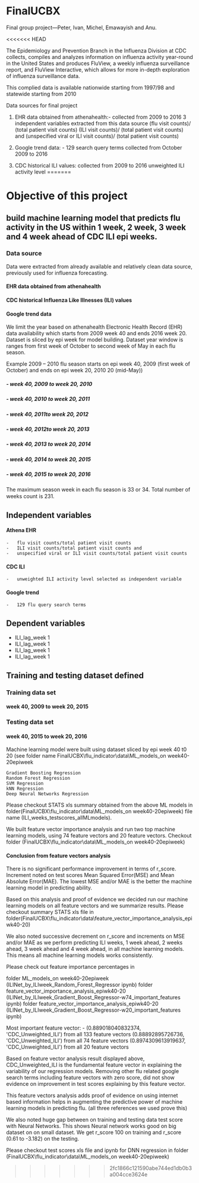 # FinalUCBX
Final group project—Peter, Ivan, Michel, Emawayish and Anu.

<<<<<<< HEAD

The Epidemiology and Prevention Branch in the Influenza Division at CDC collects, compiles and analyzes information on influenza activity year-round in the United States and produces FluView, a weekly influenza surveillance report, and FluView Interactive, which allows for more in-depth exploration of influenza surveillance data.

This complied data is available nationwide starting from 1997/98 and statewide starting from 2010

Data sources for final project

1. EHR data obtained from athenahealth:- collected from 2009 to 2016
    3 independent variables extracted from this data source 
        (flu visit counts)/ (total patient visit counts)
        (ILI visit counts)/ (total patient visit counts) and
        (unspecified viral or ILI visit counts)/ (total patient visit counts)

2.  Google trend data: - 129 search query terms collected from October 2009 to 2016

3.  CDC historical ILI values: collected from 2009 to 2016
    unweighted ILI activity level
=======

# Objective of this project 
## build machine learning model that predicts flu activity in the US within 1 week, 2 week, 3 week and 4 week ahead of CDC ILI epi weeks. 

### Data source 
Data were extracted from already available and relatively clean data source, previously used for influenza forecasting.
#### EHR data obtained from athenahealth
#### CDC historical Influenza Like Illnesses (ILI) values
#### Google trend data 

We limit the year based on athenahealth Electronic Health Record (EHR) data availability which starts from 2009 week 40 and ends 2016 week 20. 
Dataset is sliced by epi week for model building.
Dataset year window is ranges from first week of October to second week of May in each flu season. 

Example 
2009 – 2010 flu season starts on epi week 40, 2009 (first week of October) and ends on epi week 20, 2010 20 (mid-May))
##### -	week 40, 2009 to week 20, 2010 
##### -	week 40, 2010 to week 20, 2011
##### -	week 40, 2011to week 20, 2012
##### -	week 40, 2012to week 20, 2013
##### -	week 40, 2013 to week 20, 2014
##### -	week 40, 2014 to week 20, 2015
##### -	week 40, 2015 to week 20, 2016

The maximum season week in each ﬂu season is 33 or 34. 
Total number of weeks count  is 231. 

## Independent variables 
#### Athena EHR 
    -	flu visit counts/total patient visit counts
    -	ILI visit counts/total patient visit counts and
    -	unspecified viral or ILI visit counts/total patient visit counts
#### CDC ILI
    -	unweighted ILI activity level selected as independent variable
#### Google trend
    -	129 flu query search terms
    
## Dependent variables 
-	ILI_lag_week 1  
-	ILI_lag_week 1  
-	ILI_lag_week 1  
-	ILI_lag_week 1  

## Training and testing dataset defined 
### Training data set 
#### week 40, 2009 to week 20, 2015

### Testing data set 
#### week 40, 2015 to week 20, 2016

Machine learning model were built using dataset sliced by epi week 40 t0 20 (see folder name FinalUCBX\flu_indicator\data\ML_models_on week40-20epiweek

    Gradient Boosting Regression
    Random Forest Regression  
    SVM Regression 
    kNN Regression 
    Deep Neural Networks Regression

Please checkout STATS xls summary obtained from the above ML models in folder(FinalUCBX\flu_indicator\data\ML_models_on week40-20epiweek) file name (ILI_weeks_testscores_allMLmodels).

We built feature vector importance analysis and run two top machine learning models, using 74 feature vectors and 20 feature vectors. 
Checkout folder (FinalUCBX\flu_indicator\data\ML_models_on week40-20epiweek)
 
#### Conclusion from feature vectors analysis

There is no significant performance improvement in terms of r_score.
Increment noted on test scores
Mean Squared Error(MSE) and 
Mean Absolute Error(MAE). 
The lowest MSE and/or MAE is the better the machine learning model in predicting ability.

Based on this analysis and proof of evidence we decided run our machine learning models on all feature vectors and we summarize results.
Please checkout summary STATS xls file in folder(FinalUCBX\flu_indicator\data\feature_vector_importance_analysis_epiwk40-20)

We also noted successive decrement on r_score and increments on MSE and/or MAE as we perform predicting ILI weeks, 1 week ahead, 2 weeks ahead, 3 week ahead and 4 week ahead, in all machine learning models. This means all machine learning models works consistently. 

Please check out feature importance percentages in 

folder ML_models_on week40-20epiweek (ILINet_by_ILIweek_Random_Forest_Regressor ipynb)
folder feature_vector_importance_analysis_epiwk40-20 (ILINet_by_ILIweek_Gradient_Boost_Regressor-w74_important_features ipynb) 
folder feature_vector_importance_analysis_epiwk40-20 (ILINet_by_ILIweek_Gradient_Boost_Regressor-w20_important_features ipynb)

Most important feature vector: -
(0.889018040832374, 'CDC_Unweighted_ILI') from all 133 feature vectors
(0.88892895726736, 'CDC_Unweighted_ILI') from all 74 feature vectors
(0.8974309613919637, 'CDC_Unweighted_ILI') from all 20 feature vectors

Based on feature vector analysis result displayed above, CDC_Unweighted_ILI is the fundamental feature vector in explaining the variability of our regression models. Removing other flu related google search terms including feature vectors with zero score, did not show evidence on improvement in test scores explaining by this feature vector. 

This feature vectors analysis adds proof of evidence on using internet based information helps in augmenting the predictive power of machine learning models in predicting flu. (all three references we used prove this) 

We also noted huge gap between on training and testing data test score with Neural Networks. This shows Neural network works good on big dataset on on small dataset. We get r_score 100 on training and r_score (0.61 to -3.182) on the testing. 

Please checkout test scores xls file and ipynb for DNN regression in folder (FinalUCBX\flu_indicator\data\ML_models_on week40-20epiweek)
      
      

       
 
>>>>>>> 2fc1866c121590abe744ed1db0b3a004cce3624e
